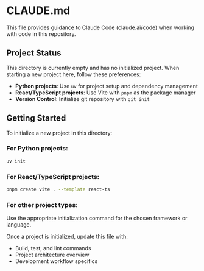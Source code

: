 # CLAUDE.md

This file provides guidance to Claude Code (claude.ai/code) when working with code in this repository.

## Project Status

This directory is currently empty and has no initialized project. When starting a new project here, follow these preferences:

- **Python projects**: Use `uv` for project setup and dependency management
- **React/TypeScript projects**: Use Vite with `pnpm` as the package manager
- **Version Control**: Initialize git repository with `git init`

## Getting Started

To initialize a new project in this directory:

### For Python projects:
```bash
uv init
```

### For React/TypeScript projects:
```bash
pnpm create vite . --template react-ts
```

### For other project types:
Use the appropriate initialization command for the chosen framework or language.

Once a project is initialized, update this file with:
- Build, test, and lint commands
- Project architecture overview
- Development workflow specifics